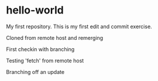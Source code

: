 # hello-world
My first repository.
This is my first edit and commit exercise.

Cloned from remote host and remerging

First checkin with branching

Testing 'fetch' from remote host

Branching off an update
